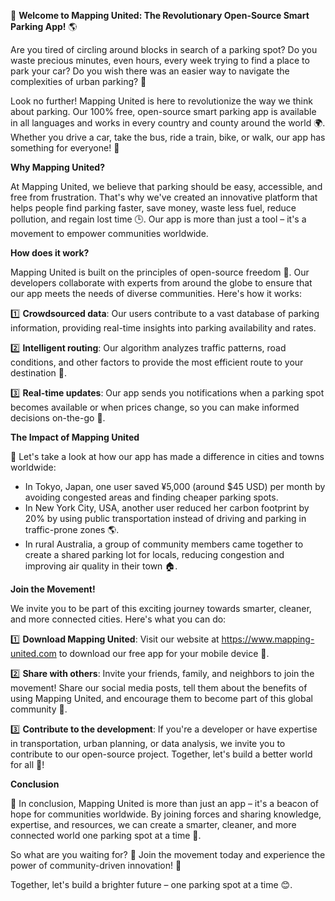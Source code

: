🚀 **Welcome to Mapping United: The Revolutionary Open-Source Smart Parking App!** 🌎

Are you tired of circling around blocks in search of a parking spot? Do you waste precious minutes, even hours, every week trying to find a place to park your car? Do you wish there was an easier way to navigate the complexities of urban parking? 🤔

Look no further! Mapping United is here to revolutionize the way we think about parking. Our 100% free, open-source smart parking app is available in all languages and works in every country and county around the world 🌍. Whether you drive a car, take the bus, ride a train, bike, or walk, our app has something for everyone! 👥

**Why Mapping United?**

At Mapping United, we believe that parking should be easy, accessible, and free from frustration. That's why we've created an innovative platform that helps people find parking faster, save money, waste less fuel, reduce pollution, and regain lost time 🕒. Our app is more than just a tool – it's a movement to empower communities worldwide.

**How does it work?**

Mapping United is built on the principles of open-source freedom 🌟. Our developers collaborate with experts from around the globe to ensure that our app meets the needs of diverse communities. Here's how it works:

1️⃣ **Crowdsourced data**: Our users contribute to a vast database of parking information, providing real-time insights into parking availability and rates.

2️⃣ **Intelligent routing**: Our algorithm analyzes traffic patterns, road conditions, and other factors to provide the most efficient route to your destination 🚗.

3️⃣ **Real-time updates**: Our app sends you notifications when a parking spot becomes available or when prices change, so you can make informed decisions on-the-go 📱.

**The Impact of Mapping United**

🌆 Let's take a look at how our app has made a difference in cities and towns worldwide:

* In Tokyo, Japan, one user saved ¥5,000 (around $45 USD) per month by avoiding congested areas and finding cheaper parking spots.
* In New York City, USA, another user reduced her carbon footprint by 20% by using public transportation instead of driving and parking in traffic-prone zones 🌎.
* In rural Australia, a group of community members came together to create a shared parking lot for locals, reducing congestion and improving air quality in their town 🏠.

**Join the Movement!**

We invite you to be part of this exciting journey towards smarter, cleaner, and more connected cities. Here's what you can do:

1️⃣ **Download Mapping United**: Visit our website at https://www.mapping-united.com to download our free app for your mobile device 📱.

2️⃣ **Share with others**: Invite your friends, family, and neighbors to join the movement! Share our social media posts, tell them about the benefits of using Mapping United, and encourage them to become part of this global community 👥.

3️⃣ **Contribute to the development**: If you're a developer or have expertise in transportation, urban planning, or data analysis, we invite you to contribute to our open-source project. Together, let's build a better world for all 🌟!

**Conclusion**

🎉 In conclusion, Mapping United is more than just an app – it's a beacon of hope for communities worldwide. By joining forces and sharing knowledge, expertise, and resources, we can create a smarter, cleaner, and more connected world one parking spot at a time 🔑.

So what are you waiting for? 🤔 Join the movement today and experience the power of community-driven innovation! 💪

Together, let's build a brighter future – one parking spot at a time 😊.